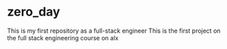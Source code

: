 # zero_day
This is my first repository as a full-stack engineer 
This is the first project on the full stack engineering course on alx
